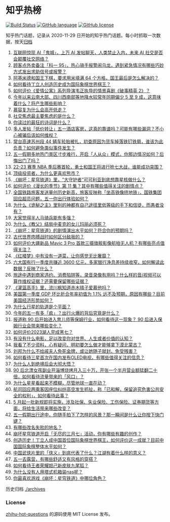 # 知乎热榜
[![Build Status](https://github.com/ToWeLong/zhihu-hot-questions/workflows/CI/badge.svg)](https://github.com/ToWeLong/zhihu-hot-questions/actions)
[![GitHub language](https://img.shields.io/badge/language-golang-orange.svg)](https://golang.org/)
[![GitHub license](https://img.shields.io/github/license/ToWeLong/zhihu-hot-questions)](https://github.com/ToWeLong/zhihu-hot-questions/blob/main/LICENSE)

知乎热门话题，记录从 2020-11-29 日开始的知乎热门话题。每小时抓取一次数据，按天[归档](./archives)

<!-- BEGIN -->

1. [互联网惊现 AI「鬼城」，上万 AI 发帖聊天，人类禁止入内，未来 AI 社交是否会颠覆社交网络？](https://www.zhihu.com/question/598518906)
1. [顾客点外卖备注「科一 95」，热心骑手报警闹乌龙，遇到紧急情况有哪些巧妙方式发出求助信号或报警？](https://www.zhihu.com/question/598412361)
1. [阿基米德和国王下棋，要求用米填满 64 个方格，国王最后是怎么解决的？](https://www.zhihu.com/question/380875083)
1. [如何看待丁立人创造历史成为国际象棋世界棋王？](https://www.zhihu.com/question/598539448)
1. [如何评价《爱情公寓》系列导演韦正执导的情景喜剧《破事精英 2》？](https://www.zhihu.com/question/598194206)
1. [今年以来云南大部、四川西南部等地降水较常年同期偏少 5 至 9 成，这意味着什么？将产生哪些影响？](https://www.zhihu.com/question/598226345)
1. [慕容复为什么会高开低走？](https://www.zhihu.com/question/598001512)
1. [社交焦虑最主要焦虑的是什么？](https://www.zhihu.com/question/440644433)
1. [你读过的最狂的诗词是什么？](https://www.zhihu.com/question/598324057)
1. [多人发帖「低价转让」五一酒店客房，这真的靠谱吗？可能有哪些漏洞？不小心被骗后该如何维权？](https://www.zhihu.com/question/598404777)
1. [常台高速苏州段 44 辆车轮胎被扎，初查原因为货车掉落铁钉铁屑，谁该为此负责？如何避免类似事件发生？](https://www.zhihu.com/question/598395008)
1. [五一假期多地热门景区寸步难行，开启「人从众」模式，你那边情况如何？后悔出门了吗？](https://www.zhihu.com/question/598482305)
1. [22-23 赛季 NBA 季后赛首轮，勇士和国王将进行抢七大战，谁能成功突围？](https://www.zhihu.com/question/598390644)
1. [顶级投资者，为什么更喜欢熊市？](https://www.zhihu.com/question/587450863)
1. [《崩坏：星穹铁道》里，“大守护者”可可利亚到底想靠星核做什么？](https://www.zhihu.com/question/598472414)
1. [如何评价《漫长的季节》第 11 集？其中有哪些值得关注的剧情点？](https://www.zhihu.com/question/598522088)
1. [全国铁路旅客发送量创历史新高，旅客反映称「坐高铁像挤地铁」，国铁集团回应超员问题，五一你出行体验如何？](https://www.zhihu.com/question/598512257)
1. [为什么《诡秘之主》里别的神都有自己途径里低等级的手下和信徒，而愚者没有？](https://www.zhihu.com/question/484704087)
1. [大家觉得半人马骑兵能有多强？](https://www.zhihu.com/question/595913431)
1. [为什么《教父》结局中麦克的女儿玛丽必须死？](https://www.zhihu.com/question/297028058)
1. [《崩坏：星穹铁道》的剧情演出水平如何？符合你的预期吗？](https://www.zhihu.com/question/598251837)
1. [古代世界肉搏战时如何区分敌我的？](https://www.zhihu.com/question/28294046)
1. [如何评价大疆新品 Mavic 3  Pro 首款三摄旗舰影像航拍无人机？有哪些亮点值得关注？](https://www.zhihu.com/question/597774128)
1. [《红楼梦》中有没有一道菜，让你感觉无比奢靡？](https://www.zhihu.com/question/508546960)
1. [六大国有行一季度共赚近 3600 亿元，多家银行净息差持续收窄，如何解读此数据？反映了什么？](https://www.zhihu.com/question/598495842)
1. [旅途中遇到商家违约、消费陷阱等，录音录像有用吗？什么样的音/视频可以算作维权证据？还需要保留哪些证据？](https://www.zhihu.com/question/597946545)
1. [《灌篮高手》里，流川枫知道赤木晴子爱慕他吗？](https://www.zhihu.com/question/25949786)
1. [美国第一季度 GDP 环比折合年率初值为 1.1% 远不及预期，原因有哪些？目前美国经济形势如何？](https://www.zhihu.com/question/598142259)
1. [为什么行星的轨道是个平面？](https://www.zhihu.com/question/587034836)
1. [今年的五一有多「疯」？出行火爆的背后究竟是什么？](https://www.zhihu.com/question/598482073)
1. [报道称 90 后开始进入育儿师等保姆行业，如何看待这一现象？ 90 后进入保姆行业会带来哪些变化？](https://www.zhihu.com/question/598030781)
1. [如何评价2023湖人完成黑七？](https://www.zhihu.com/question/598401317)
1. [有没有什么电影，足以改变你对世界、人生或者价值的认知？](https://www.zhihu.com/question/596584225)
1. [我看了不少资料，心有疑问，明初要怎么做才能够拿下漠北蒙古？](https://www.zhihu.com/question/598355141)
1. [刘邦为什么不给戚夫人免死金牌，或让她随子就封、免受残害？](https://www.zhihu.com/question/598361065)
1. [如何看待三星首次在国内发布OLED电视，有哪些值得关注的信息？](https://www.zhihu.com/question/598054872)
1. [为什么人到绝境后会大彻大悟？](https://www.zhihu.com/question/565062536)
1. [90 后北漂女孩副业开淄博烧烤月入三十万，开张一个半月营业额猛翻二十倍，如何看待流量带来的「风口」？](https://www.zhihu.com/question/597679629)
1. [为什么星星看起来不模糊，尽管地球一直在动？](https://www.zhihu.com/question/593925394)
1. [航司回应两乘客因座位纠纷高空发生抓扯，称「已和解，保留追究危害公共安全的权利」，如何看待此事？](https://www.zhihu.com/question/598493620)
1. [5 月起一批新规即将实施，涉及社保、失业保险、工伤保险、证券期货等方面，将给生活带来哪些改变？](https://www.zhihu.com/question/598394218)
1. [五一假期出行途中，你随手拍下了怎样的风景？那一瞬间是什么让你按下快门键？](https://www.zhihu.com/question/598392867)
1. [有哪些改名失败的地名？](https://www.zhihu.com/question/588174055)
1. [崩坏星穹铁道开启「无尽的三月七」活动，你有哪些有趣的创作？](https://www.zhihu.com/question/598490411)
1. [创造历史！丁立人成中国首位国际象棋世界棋王，如何评价这一成就？目前中国国际象棋整体水平如何？](https://www.zhihu.com/question/598541435)
1. [中国武侠片里的「侠义」到底代表了什么？江湖有着什么样的意义？](https://www.zhihu.com/question/596581402)
1. [五一去露营，有哪些舒适又有风格的穿搭？](https://www.zhihu.com/question/597671979)
1. [如何看待王者荣耀妲己新皮肤九尾狐？](https://www.zhihu.com/question/598048730)
1. [为什么没有人用塔式机箱装nas呢？](https://www.zhihu.com/question/528553459)
1. [你最喜欢游戏《崩坏：星穹铁道》中哪位角色？](https://www.zhihu.com/question/597910325)

<!-- END -->

历史归档 [./archives](./archives)


### License
[zhihu-hot-questions](https://github.com/towelong/zhihu-hot-questions) 的源码使用 MIT License 发布。